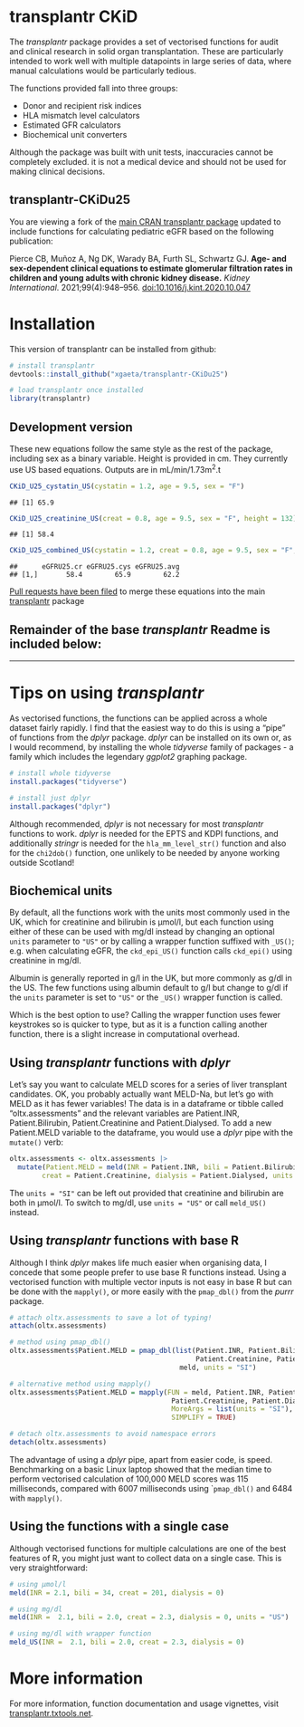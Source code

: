 transplantr CKiD
================

The *transplantr* package provides a set of vectorised functions for
audit and clinical research in solid organ transplantation. These are
particularly intended to work well with multiple datapoints in large
series of data, where manual calculations would be particularly tedious.

The functions provided fall into three groups:

- Donor and recipient risk indices
- HLA mismatch level calculators
- Estimated GFR calculators
- Biochemical unit converters

Although the package was built with unit tests, inaccuracies cannot be
completely excluded. it is not a medical device and should not be used
for making clinical decisions.

## transplantr-CKiDu25

You are viewing a fork of the [main CRAN transplantr
package](https://cran.r-project.org/web/packages/transplantr/index.html "CRAN repository for transplantr package")
updated to include functions for calculating pediatric eGFR based on the
following publication:

Pierce CB, Muñoz A, Ng DK, Warady BA, Furth SL, Schwartz GJ. **Age- and
sex-dependent clinical equations to estimate glomerular filtration rates
in children and young adults with chronic kidney disease.** *Kidney
International*. 2021;99(4):948–956.
[doi:10.1016/j.kint.2020.10.047](https://doi.org/10.1016/j.kint.2020.10.047 "Persistent DOI link for Pierce et al. paper")

# Installation

This version of transplantr can be installed from github:

``` r
# install transplantr
devtools::install_github("xgaeta/transplantr-CKiDu25")

# load transplantr once installed
library(transplantr)
```

## Development version

These new equations follow the same style as the rest of the package,
including sex as a binary variable. Height is provided in cm. They
currently use US based equations. Outputs are in
mL/min/1.73m<sup>2</sup>.t

``` r
CKiD_U25_cystatin_US(cystatin = 1.2, age = 9.5, sex = "F")
```

    ## [1] 65.9

``` r
CKiD_U25_creatinine_US(creat = 0.8, age = 9.5, sex = "F", height = 132)
```

    ## [1] 58.4

``` r
CKiD_U25_combined_US(cystatin = 1.2, creat = 0.8, age = 9.5, sex = "F", height = 132, verbose = TRUE)
```

    ##      eGFRU25.cr eGFRU25.cys eGFRU25.avg
    ## [1,]       58.4        65.9        62.2

[Pull requests have been
filed](https://github.com/johnasher/transplantr/pull/5 "Current status of CKiD U25 pull request")
to merge these equations into the main
[transplantr](https://github.com/johnasher/transplantr/ "Github repository for original transplantr package, currently v0.2.0")
package

## Remainder of the base *transplantr* Readme is included below:

------------------------------------------------------------------------

# Tips on using *transplantr*

As vectorised functions, the functions can be applied across a whole
dataset fairly rapidly. I find that the easiest way to do this is using
a “pipe” of functions from the *dplyr* package. *dplyr* can be installed
on its own or, as I would recommend, by installing the whole *tidyverse*
family of packages - a family which includes the legendary *ggplot2*
graphing package.

``` r
# install whole tidyverse
install.packages("tidyverse")

# install just dplyr
install.packages("dplyr")
```

Although recommended, *dplyr* is not necessary for most *transplantr*
functions to work. *dplyr* is needed for the EPTS and KDPI functions,
and additionally *stringr* is needed for the `hla_mm_level_str()`
function and also for the `chi2dob()` function, one unlikely to be
needed by anyone working outside Scotland!

## Biochemical units

By default, all the functions work with the units most commonly used in
the UK, which for creatinine and bilirubin is µmol/l, but each function
using either of these can be used with mg/dl instead by changing an
optional `units` parameter to `"US"` or by calling a wrapper function
suffixed with `_US()`; e.g. when calculating eGFR, the `ckd_epi_US()`
function calls `ckd_epi()` using creatinine in mg/dl.

Albumin is generally reported in g/l in the UK, but more commonly as
g/dl in the US. The few functions using albumin default to g/l but
change to g/dl if the `units` parameter is set to `"US"` or the `_US()`
wrapper function is called.

Which is the best option to use? Calling the wrapper function uses fewer
keystrokes so is quicker to type, but as it is a function calling
another function, there is a slight increase in computational overhead.

## Using *transplantr* functions with *dplyr*

Let’s say you want to calculate MELD scores for a series of liver
transplant candidates. OK, you probably actually want MELD-Na, but let’s
go with MELD as it has fewer variables! The data is in a dataframe or
tibble called “oltx.assessments” and the relevant variables are
Patient.INR, Patient.Bilirubin, Patient.Creatinine and Patient.Dialysed.
To add a new Patient.MELD variable to the dataframe, you would use a
*dplyr* pipe with the `mutate()` verb:

``` r
oltx.assessments <- oltx.assessments |> 
  mutate(Patient.MELD = meld(INR = Patient.INR, bili = Patient.Bilirubin,
        creat = Patient.Creatinine, dialysis = Patient.Dialysed, units = "SI"))
```

The `units = "SI"` can be left out provided that creatinine and
bilirubin are both in µmol/l. To switch to mg/dl, use `units = "US"` or
call `meld_US()` instead.

## Using *transplantr* functions with base R

Although I think *dplyr* makes life much easier when organising data, I
concede that some people prefer to use base R functions instead. Using a
vectorised function with multiple vector inputs is not easy in base R
but can be done with the `mapply()`, or more easily with the
`pmap_dbl()` from the *purrr* package.

``` r
# attach oltx.assessments to save a lot of typing!
attach(oltx.assessments)

# method using pmap_dbl()
oltx.assessments$Patient.MELD = pmap_dbl(list(Patient.INR, Patient.Bilirubin,
                                              Patient.Creatinine, Patient.Dialysed),
                                          meld, units = "SI")

# alternative method using mapply()
oltx.assessments$Patient.MELD = mapply(FUN = meld, Patient.INR, Patient.Bilirubin,
                                        Patient.Creatinine, Patient.Dialysed,
                                        MoreArgs = list(units = "SI"),
                                        SIMPLIFY = TRUE)

# detach oltx.assessments to avoid namespace errors
detach(oltx.assessments)
```

The advantage of using a *dplyr* pipe, apart from easier code, is speed.
Benchmarking on a basic Linux laptop showed that the median time to
perform vectorised calculation of 100,000 MELD scores was 115
milliseconds, compared with 6007 milliseconds using \``pmap_dbl()` and
6484 with `mapply()`.

## Using the functions with a single case

Although vectorised functions for multiple calculations are one of the
best features of R, you might just want to collect data on a single
case. This is very straightforward:

``` r
# using µmol/l
meld(INR = 2.1, bili = 34, creat = 201, dialysis = 0)

# using mg/dl
meld(INR =  2.1, bili = 2.0, creat = 2.3, dialysis = 0, units = "US")

# using mg/dl with wrapper function
meld_US(INR =  2.1, bili = 2.0, creat = 2.3, dialysis = 0)
```

# More information

For more information, function documentation and usage vignettes, visit
[transplantr.txtools.net](https://transplantr.txtools.net/).
